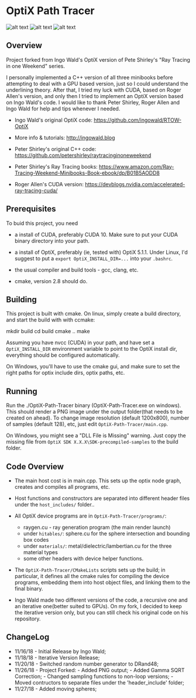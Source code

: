 # OptiX Path Tracer

![alt text](img.png "'In One Weekend' Chapter 12 - 4480x1080 w/ 128 spp")
![alt text](moving.png "'The Next Week' Chapter 1 - 4480x1080 w/ 128 spp")
![alt text](box.png "'The Next Week' Chapter 6 - 4480x1080 w/ 1000 spp")

## Overview

Project forked from Ingo Wald's OptiX version of Pete Shirley's "Ray Tracing in one Weekend" series.

I personally implemented a C++ version of all three minibooks before attempting
to deal with a GPU based version, just so I could understand the underlining 
theory. After that, I tried my luck with CUDA, based on Roger Allen's version,
and only then I tried to implement an OptiX version based on Ingo Wald's code. 
I would like to thank Peter Shirley, Roger Allen and Ingo Wald for help and tips whenever I needed.

- Ingo Wald's original OptiX code:
https://github.com/ingowald/RTOW-OptiX

- More info & tutorials:
http://ingowald.blog

- Peter Shirley's original C++ code:
https://github.com/petershirley/raytracinginoneweekend

- Peter Shirley's Ray Tracing books:
https://www.amazon.com/Ray-Tracing-Weekend-Minibooks-Book-ebook/dp/B01B5AODD8

- Roger Allen's CUDA version:
https://devblogs.nvidia.com/accelerated-ray-tracing-cuda/

## Prerequisites

To buid this project, you need

- a install of CUDA, preferably CUDA 10. Make sure to put your CUDA
  binary directory into your path.

- a install of OptiX, preferably (ie, tested with) OptiX 5.1.1. Under
  Linux, I'd suggest to put a ```export OptiX_INSTALL_DIR=...``` into your
  ```.bashrc```.

- the usual compiler and build tools - gcc, clang, etc.

- cmake, version 2.8 should do.


## Building

This project is built with cmake. On linux, simply create a build
directory, and start the build with with ccmake:

   mkdir build
   cd build
   cmake ..
   make

Assuming you have nvcc (CUDA) in your path, and have set a
```OptiX_INSTALL_DIR``` environment variable to point to the OptiX
install dir, everything should be configured automatically.

On Windows, you'll have to use the cmake gui, and make sure to set the
right paths for optix include dirs, optix paths, etc.


## Running

Run the ./OptiX-Path-Tracer binary (OptiX-Path-Tracer.exe on windows). This
should render a PNG image under the output folder(that needs to be 
created on ahead). To change image resolution (default 1200x800), 
number of samples (default 128), etc, just edit ```OptiX-Path-Tracer/main.cpp```.

On Windows, you might see a "DLL File is Missing" warning. Just copy the missing 
file from ```OptiX SDK X.X.X\SDK-precompiled-samples``` to the build folder.

## Code Overview

- The main host cost is in main.cpp. This sets up the optix
  node graph, creates and compiles all programs, etc.
  
- Host functions and constructors are separated into different header files 
under the ```host_includes/``` folder..

- All OptiX device programs are in ```OptiX-Path-Tracer/programs/```:
  - raygen.cu - ray generation program (the main render launch)
  - under ```hitables/```: sphere.cu for the sphere intersection and bounding box codes
  - under ```materials/```: metal/dielectric/lambertian.cu for the three material types
  - some other headers with device helper functions.

- The ```OptiX-Path-Tracer/CMakeLists``` scripts sets up the build; in
particular, it defines all the cmake rules for compiling the device
programs, embedding them into host object files, and linking them to
the final binary.

- Ingo Wald made two different versions of the code, a recursive one and
an iterative one(better suited to GPUs). On my fork, I decided to keep 
the iterative version only, but you can still check his original code on 
his repository.


## ChangeLog

- 11/16/18 - Initial Release by Ingo Wald;
- 11/18/18 - Iterative Version Release;
- 11/20/18 - Switched random number generator to DRand48;
- 11/26/18 - Project Forked:
           - Added PNG output;
           - Added Gamma SQRT Correction;
           - Changed sampling functions to non-loop versions;
           - Moved contructors to separate files under the 'header_include' folder;
- 11/27/18 - Added moving spheres;

